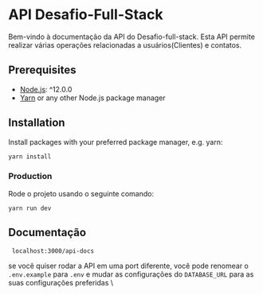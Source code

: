# API Desafio-Full-Stack

Bem-vindo à documentação da API do Desafio-full-stack. Esta API permite realizar várias operações relacionadas a usuários(Clientes) e contatos.

## Prerequisites

- [Node.js](https://nodejs.org/): ^12.0.0
- [Yarn](https://npmjs.org/) or any other Node.js package manager

## Installation

Install packages with your preferred package manager, e.g. yarn:

```
yarn install
```

### Production

Rode o projeto usando o seguinte comando:

```
yarn run dev
```

## Documentação

```
 localhost:3000/api-docs
```

se você quiser rodar a API em uma port diferente, você pode renomear o `.env.example` para `.env` e mudar as configurações do `DATABASE_URL` para as suas configurações preferidas \
